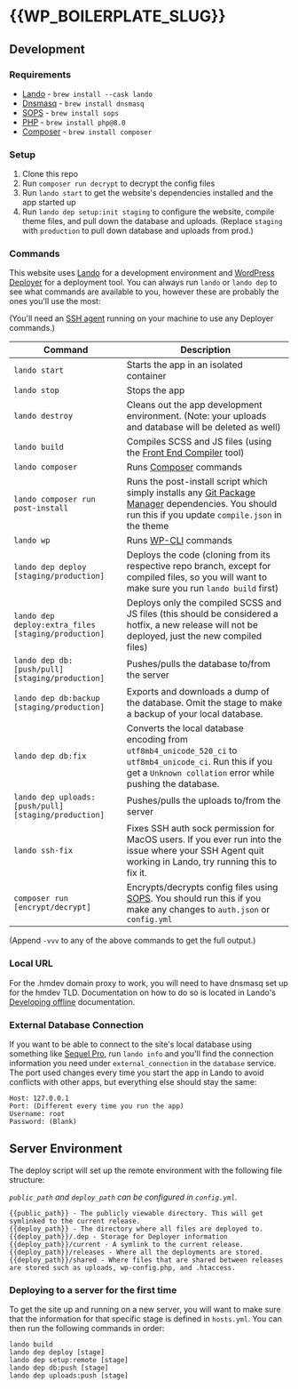 # {{WP_BOILERPLATE_SLUG}}

## Development


### Requirements

- [Lando] - `brew install --cask lando`
- [Dnsmasq] - `brew install dnsmasq`
- [SOPS] - `brew install sops`
- [PHP] - `brew install php@8.0`
- [Composer] - `brew install composer`


### Setup

1. Clone this repo
2. Run `composer run decrypt` to decrypt the config files
3. Run `lando start` to get the website's dependencies installed and the app started up
4. Run `lando dep setup:init staging` to configure the website, compile theme files, and pull down the database and uploads. (Replace `staging` with `production` to pull down database and uploads from prod.)


### Commands

This website uses [Lando] for a development environment and [WordPress Deployer] for a deployment tool. You can always run `lando` or `lando dep` to see what commands are available to you, however these are probably the ones you'll use the most:

(You'll need an [SSH agent] running on your machine to use any Deployer commands.)

| Command                                              | Description                                                                                                                                                             |
| ---------------------------------------------------- | ----------------------------------------------------------------------------------------------------------------------------------------------------------------------- |
| `lando start`                                        | Starts the app in an isolated container                                                                                                                                 |
| `lando stop`                                         | Stops the app                                                                                                                                                           |
| `lando destroy`                                      | Cleans out the app development environment. (Note: your uploads and database will be deleted as well)                                                                   |
| `lando build`                                        | Compiles SCSS and JS files (using the [Front End Compiler] tool)                                                                                                        |
| `lando composer`                                     | Runs [Composer] commands                                                                                                                                                |
| `lando composer run post-install`                    | Runs the post-install script which simply installs any [Git Package Manager] dependencies. You should run this if you update `compile.json` in the theme                |
| `lando wp`                                           | Runs [WP-CLI] commands                                                                                                                                                  |
| `lando dep deploy [staging/production]`              | Deploys the code (cloning from its respective repo branch, except for compiled files, so you will want to make sure you run `lando build` first)                        |
| `lando dep deploy:extra_files [staging/production]`  | Deploys only the compiled SCSS and JS files (this should be considered a hotfix, a new release will not be deployed, just the new compiled files)                       |
| `lando dep db:[push/pull] [staging/production]`      | Pushes/pulls the database to/from the server                                                                                                                            |
| `lando dep db:backup [staging/production]`           | Exports and downloads a dump of the database. Omit the stage to make a backup of your local database.                                                                   |
| `lando dep db:fix`                                   | Converts the local database encoding from `utf8mb4_unicode_520_ci` to `utf8mb4_unicode_ci`. Run this if you get a `Unknown collation` error while pushing the database. |
| `lando dep uploads:[push/pull] [staging/production]` | Pushes/pulls the uploads to/from the server                                                                                                                             |
| `lando ssh-fix`                                      | Fixes SSH auth sock permission for MacOS users. If you ever run into the issue where your SSH Agent quit working in Lando, try running this to fix it.                  |
| `composer run [encrypt/decrypt]`                     | Encrypts/decrypts config files using [SOPS]. You should run this if you make any changes to `auth.json` or `config.yml`                                                 |

(Append `-vvv` to any of the above commands to get the full output.)


### Local URL

For the .hmdev domain proxy to work, you will need to have dnsmasq set up for the hmdev TLD. Documentation on how to do so is located in Lando's [Developing offline] documentation.


### External Database Connection

If you want to be able to connect to the site's local database using something like [Sequel Pro], run `lando info` and you'll find the connection information you need under `external_connection` in the `database` service. The port used changes every time you start the app in Lando to avoid conflicts with other apps, but everything else should stay the same:

```
Host: 127.0.0.1
Port: (Different every time you run the app)
Username: root
Password: (Blank)
```


## Server Environment

The deploy script will set up the remote environment with the following file structure:

*`public_path` and `deploy_path` can be configured in `config.yml`.*

```
{{public_path}} - The publicly viewable directory. This will get symlinked to the current release.
{{deploy_path}} - The directory where all files are deployed to.
{{deploy_path}}/.dep - Storage for Deployer information
{{deploy_path}}/current - A symlink to the current release.
{{deploy_path}}/releases - Where all the deployments are stored.
{{deploy_path}}/shared - Where files that are shared between releases are stored such as uploads, wp-config.php, and .htaccess.
```


### Deploying to a server for the first time

To get the site up and running on a new server, you will want to make sure that the information for that specific stage is defined in `hosts.yml`. You can then run the following commands in order:

```
lando build
lando dep deploy [stage]
lando dep setup:remote [stage]
lando dep db:push [stage]
lando dep uploads:push [stage]
```


[Composer]: https://getcomposer.org/doc
[Developing offline]: https://docs.lando.dev/guides/offline-dev.html
[Dnsmasq]: https://thekelleys.org.uk/dnsmasq/doc.html
[Front End Compiler]: https://github.com/itsahappymedium/fec
[Git Package Manager]: https://github.com/itsahappymedium/gpm
[Lando]: https://lando.dev
[PHP]: https://php.net
[Sequel Pro]: https://sequelpro.com
[SOPS]: https://github.com/mozilla/sops
[SSH agent]: https://docs.github.com/en/github/authenticating-to-github/generating-a-new-ssh-key-and-adding-it-to-the-ssh-agent
[WordPress Deployer]: https://github.com/itsahappymedium/wp-deployer
[WP-CLI]: https://developer.wordpress.org/cli/commands